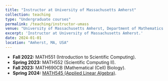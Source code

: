 ```yaml
---
title: "Instructor at University of Massachusetts Amherst"
collection: teaching
type: "Undergraduate courses"
permalink: /teaching/instructor-umass
venue: "University of Massachusetts Amherst, Department of Mathematics and Statistics"
excerpt: 'Instructor at University of Massachusetts Amherst.'
date: 2024-01-01
location: "Amherst, MA, USA"
---
```


* **Fall 2022:** MATH551 (Introduction to Scientific Computing).
* **Spring 2023:** MATH552 (Scientific Computing II).
* **Fall 2023:** MATH690CB (Mathematical (Cell) Biology).
* **Spring 2024:** [MATH545 (Applied Linear Algebra)](www.buttenschoen.ca/MATH545).
